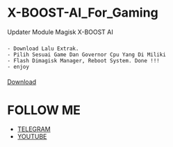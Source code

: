 # X-BOOST-AI_For_Gaming
Updater Module Magisk X-BOOST AI
###
```
- Download Lalu Extrak.
- Pilih Sesuai Game Dan Governor Cpu Yang Di Miliki
- Flash Dimagisk Manager, Reboot System. Done !!!
- enjoy 
```
####
[Download](https://github.com/KutuMobaa/X-BOOST-AI_For_Gaming/releases/download/X-BOOST_AI/X-BOOST.AI.zip)

# FOLLOW ME

* [TELEGRAM](https://t.me/kutu_Moba57)
* [YOUTUBE](https://youtube.com/@KutuMoba)
